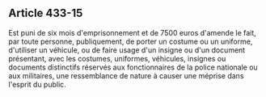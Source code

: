 Article 433-15
----
Est puni de six mois d'emprisonnement et de 7500 euros d'amende le fait, par
toute personne, publiquement, de porter un costume ou un uniforme, d'utiliser un
véhicule, ou de faire usage d'un insigne ou d'un document présentant, avec les
costumes, uniformes, véhicules, insignes ou documents distinctifs réservés aux
fonctionnaires de la police nationale ou aux militaires, une ressemblance de
nature à causer une méprise dans l'esprit du public.

